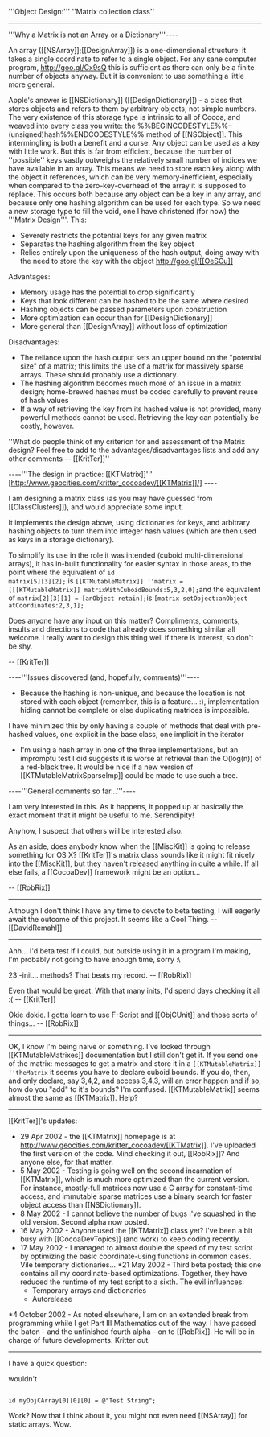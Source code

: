 '''Object Design:''' ''Matrix collection class''

----

'''Why a Matrix is not an Array or a Dictionary'''----

An array ([[NSArray]];[[DesignArray]]) is a one-dimensional structure: it takes a single coordinate to refer to a single object. For any sane computer program, http://goo.gl/Cx9sQ this is sufficient as there can only be a finite number of objects anyway. But it is convenient to use something a little more general.

Apple's answer is [[NSDictionary]] ([[DesignDictionary]]) - a class that stores objects and refers to them by arbitrary objects, not simple numbers. The very existence of this storage type is intrinsic to all of Cocoa, and weaved into every class you write: the %%BEGINCODESTYLE%%-(unsigned)hash%%ENDCODESTYLE%% method of [[NSObject]]. This intermingling is both a benefit and a curse. Any object can be used as a key with little work. But this is far from efficient, because the number of ''possible'' keys vastly outweighs the relatively small number of indices we have available in an array. This means we need to store each key along with the object it references, which can be very memory-inefficient, especially when compared to the zero-key-overhead of the array it is supposed to replace.
This occurs both because any object can be a key in any array, and because only one hashing algorithm can be used for each type. So we need a new storage type to fill the void, one I have christened (for now) the '''Matrix Design'''. This:

* Severely restricts the potential keys for any given matrix
* Separates the hashing algorithm from the key object
* Relies entirely upon the uniqueness of the hash output, doing away with the need to store the key with the object http://goo.gl/[[OeSCu]]


Advantages:
* Memory usage has the potential to drop significantly
* Keys that look different can be hashed to be the same where desired
* Hashing objects can be passed parameters upon construction
* More optimization can occur than for [[DesignDictionary]]
* More general than [[DesignArray]] without loss of optimization


Disadvantages:
* The reliance upon the hash output sets an upper bound on the "potential size" of a matrix; this limits the use of a matrix for massively sparse arrays. These should probably use a dictionary.
* The hashing algorithm becomes much more of an issue in a matrix design; home-brewed hashes must be coded carefully to prevent reuse of hash values
* If a way of retrieving the key from its hashed value is not provided, many powerful methods cannot be used. Retrieving the key can potentially be costly, however.


''What do people think of my criterion for and assessment of the Matrix design? Feel free to add to the advantages/disadvantages lists and add any other comments -- [[KritTer]]''

----'''The design in practice: [[KTMatrix]]'''
[http://www.geocities.com/kritter_cocoadev/[[KTMatrix]]/] ----

I am designing a matrix class (as you may have guessed from [[ClassClusters]]), and would appreciate some input.

It implements the design above, using dictionaries for keys, and arbitrary hashing objects to turn them into integer hash values (which are then used as keys in a storage dictionary).

To simplify its use in the role it was intended (cuboid multi-dimensional arrays), it has in-built functionality for easier syntax in those areas, to the point where the equivalent of
<code>id matrix[5][3][2];</code> is
<code>[[KTMutableMatrix]] ''matrix =
    [[[KTMutableMatrix]] matrixWithCuboidBounds:5,3,2,0];</code>and the equivalent of
<code>matrix[2][3][1] = [anObject retain];</code>is
<code>[matrix setObject:anObject atCoordinates:2,3,1];</code>

Does anyone have any input on this matter? Compliments, comments, insults and directions to code that already does something similar all welcome. I really want to design this thing well if there is interest, so don't be shy.

-- [[KritTer]]

----'''Issues discovered (and, hopefully, comments)'''----


* Because the hashing is non-unique, and because the location is not stored with each object (remember, this is a feature... :), implementation hiding cannot be complete or else duplicating matrices is impossible.

I have minimized this by only having a couple of methods that deal with pre-hashed values, one explicit in the base class, one implicit in the iterator

* I'm using a hash array in one of the three implementations, but an impromptu test I did suggests it is worse at retrieval than the O(log(n)) of a red-black tree. It would be nice if a new version of [[KTMutableMatrixSparseImp]] could be made to use such a tree.


----'''General comments so far...'''----

I am very interested in this. As it happens, it popped up at basically the exact moment that it might be useful to me. Serendipity!

Anyhow, I suspect that others will be interested also.

As an aside, does anybody know when the [[MiscKit]] is going to release something for OS X? [[KritTer]]'s matrix class sounds like it might fit nicely into the [[MiscKit]], but they haven't released anything in quite a while. If all else fails, a [[CocoaDev]] framework might be an option...

-- [[RobRix]]

----

Although I don't think I have any time to devote to beta testing, I will eagerly await the outcome of this project. It seems like a Cool Thing. -- [[DavidRemahl]]

----

Ahh... I'd beta test if I could, but outside using it in a program I'm making, I'm probably not going to have enough time, sorry :\

23 -init... methods? That beats my record. -- [[RobRix]]

Even that would be great. With that many inits, I'd spend days checking it all :( -- [[KritTer]]

Okie dokie. I gotta learn to use F-Script and [[ObjCUnit]] and those sorts of things... -- [[RobRix]]

----
OK, I know I'm being naive or something. I've looked through [[KTMutableMatrixes]] documentation but I still don't get it. 
If you send one of the matrix: messages to get a matrix and store it in a 
<code>[[KTMutableMatrix]] ''theMatrix</code> 
it seems you have to declare cuboid bounds. If you do, then, and only declare, say 3,4,2, and access 3,4,3, will an error happen and if so, how do you "add" to it's bounds? I'm confused. [[KTMutableMatrix]] seems almost the same as [[KTMatrix]]. Help?

----
[[KritTer]]'s updates: 
* 29 Apr 2002 - the [[KTMatrix]] homepage is at http://www.geocities.com/kritter_cocoadev/[[KTMatrix]]. I've uploaded the first version of the code. Mind checking it out, [[RobRix]]? And anyone else, for that matter.
* 5 May 2002 - Testing is going well on the second incarnation of [[KTMatrix]], which is much more optimized than the current version. For instance, mostly-full matrices now use a C array for constant-time access, and immutable sparse matrices use a binary search for faster object access than [[NSDictionary]].
* 8 May 2002 - I cannot believe the number of bugs I've squashed in the old version. Second alpha now posted.
* 16 May 2002 - Anyone used the [[KTMatrix]] class yet? I've been a bit busy with [[CocoaDevTopics]] (and work) to keep coding recently.
* 17 May 2002 - I managed to almost double the speed of my test script by optimizing the basic coordinate-using functions in common cases. Vile temporary dictionaries...
*21 May 2002 - Third beta posted; this one contains all my coordinate-based optimizations. Together, they have reduced the runtime of my test script to a sixth. The evil influences: 
    * Temporary arrays and dictionaries
    * Autorelease
    

*4 October 2002 - As noted elsewhere, I am on an extended break from programming while I get Part III Mathematics out of the way. I have passed the baton - and the unfinished fourth alpha - on to [[RobRix]]. He will be in charge of future developments. Kritter out.

----
I have a quick question:

wouldn't

<code>
id myObjCArray[0][0][0] = @"Test String";
</code>

Work?
Now that I think about it, you might not even need [[NSArray]] for static arrays. Wow.